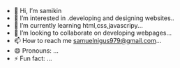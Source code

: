 - 👋 Hi, I’m samikin
- 👀 I’m interested in .developing and designing websites..
- 🌱 I’m currently learning html,css,javascripy...
- 💞️ I’m looking to collaborate on developing webpages...
- 📫 How to reach me samuelnigus979@gmail.com...
- 😄 Pronouns: ...
- ⚡ Fun fact: ...

<!---
samuel-69/samuel-69 is a ✨ special ✨ repository because its `README.md` (this file) appears on your GitHub profile.
You can click the Preview link to take a look at your changes.
--->
